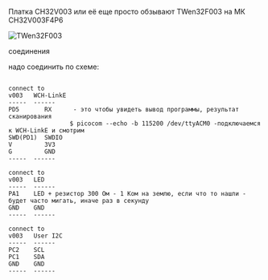 
Платка CH32V003 или её еще просто обзывают TWen32F003 на МК CH32V003F4P6

<p><img src="https://github.com/nvv13/test/blob/main/test-mk/ch32v003/doc/TWen32F003.jpg" alt="TWen32F003" title="CH32V003" /></p>



соединения

надо соединить по схеме:
~~~

connect to
v003   WCH-LinkE
-----  ------ 
PD5       RX      - это чтобы увидеть вывод программы, результат сканирования
                 $ picocom --echo -b 115200 /dev/ttyACM0 -подключаемся к WCH-LinkE и смотрим
SWD(PD1)  SWDIO
V         3V3
G         GND    
-----  ------ 

connect to
v003   LED
-----  ------ 
PA1    LED + резистор 300 Ом - 1 Ком на землю, если что то нашли - будет часто мигать, иначе раз в секунду
GND    GND    
-----  ------ 

connect to
v003   User I2C 
-----  ------ 
PC2    SCL
PC1    SDA
GND    GND    
-----  ------ 

~~~






